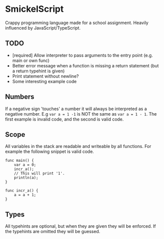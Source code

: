 # SmickelScript

Crappy programming language made for a school assignment. Heavily influenced by JavaScript/TypeScript.

## TODO

- [required] Allow interpreter to pass arguments to the entry point (e.g. main or own func)
- Better error message when a function is missing a return statement (but a return typehint is given)
- Print statement without newline?
- Some interesting example code

## Numbers

If a negative sign 'touches' a number it will always be interpreted as a negative number.
E.g `var a = 1 -1` is NOT the same as `var a = 1 - 1`.
The first example is invalid code, and the second is valid code.

## Scope

All variables in the stack are readable and writeable by all functions.
For example the following snippet is valid code.

```
func main() {
    var a = 0;
    incr_a();
    // This will print '1'.
    println(a);
}

func incr_a() {
    a = a + 1;
}
```

## Types

All typehints are optional, but when they are given they will be enforced. If the typehints are omitted they will be guessed.
